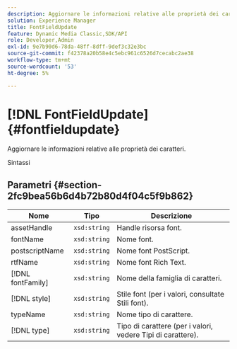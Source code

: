 ```yaml
---
description: Aggiornare le informazioni relative alle proprietà dei caratteri.
solution: Experience Manager
title: FontFieldUpdate
feature: Dynamic Media Classic,SDK/API
role: Developer,Admin
exl-id: 9e7b90d6-78da-48ff-8dff-9def3c32e3bc
source-git-commit: f42378a20b58e4c5ebc961c6526d7cecabc2ae38
workflow-type: tm+mt
source-wordcount: '53'
ht-degree: 5%

---
```


# [!DNL FontFieldUpdate]{#fontfieldupdate}

Aggiornare le informazioni relative alle proprietà dei caratteri.

Sintassi

## Parametri {#section-2fc9bea56b6d4b72b80d4f04c5f9b862}

| Nome | Tipo | Descrizione |
|---|---|---|
| assetHandle | `xsd:string` | Handle risorsa font. |
| fontName | `xsd:string` | Nome font. |
| postscriptName | `xsd:string` | Nome font PostScript. |
| rtfName | `xsd:string` | Nome font Rich Text. |
| [!DNL fontFamily] | `xsd:string` | Nome della famiglia di caratteri. |
| [!DNL style] | `xsd:string` | Stile font (per i valori, consultate Stili font). |
| typeName | `xsd:string` | Nome tipo di carattere. |
| [!DNL type] | `xsd:string` | Tipo di carattere (per i valori, vedere Tipi di carattere). |
